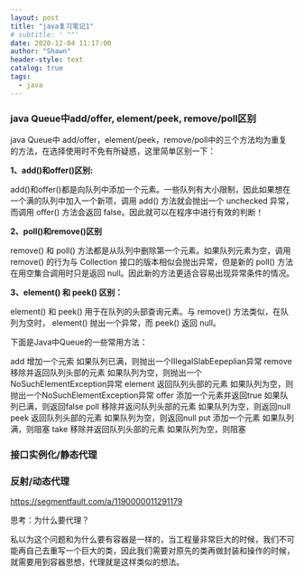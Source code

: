 ```yaml
---
layout: post
title: "java复习笔记1"
# subtitle: ' ""'
date: 2020-12-04 11:17:00
author: "Shawn"
header-style: text
catalog: true
tags:
  - java
---
```


### java Queue中add/offer, element/peek, remove/poll区别

 java Queue中 add/offer，element/peek，remove/poll中的三个方法均为重复的方法，在选择使用时不免有所疑惑，这里简单区别一下：

**1、add()和offer()区别:**

add()和offer()都是向队列中添加一个元素。一些队列有大小限制，因此如果想在一个满的队列中加入一个新项，调用 add() 方法就会抛出一个 unchecked 异常，而调用 offer() 方法会返回 false。因此就可以在程序中进行有效的判断！

 **2、poll()和remove()区别**

remove() 和 poll() 方法都是从队列中删除第一个元素。如果队列元素为空，调用remove() 的行为与 Collection 接口的版本相似会抛出异常，但是新的 poll() 方法在用空集合调用时只是返回 null。因此新的方法更适合容易出现异常条件的情况。

**3、element() 和 peek() 区别：**

element() 和 peek() 用于在队列的头部查询元素。与 remove() 方法类似，在队列为空时， element() 抛出一个异常，而 peek() 返回 null。

下面是Java中Queue的一些常用方法：

add     增加一个元索           如果队列已满，则抛出一个IIIegaISlabEepeplian异常
remove  移除并返回队列头部的元素   如果队列为空，则抛出一个NoSuchElementException异常
element 返回队列头部的元素       如果队列为空，则抛出一个NoSuchElementException异常
offer    添加一个元素并返回true    如果队列已满，则返回false
poll     移除并返问队列头部的元素   如果队列为空，则返回null
peek    返回队列头部的元素       如果队列为空，则返回null
put     添加一个元素            如果队列满，则阻塞
take    移除并返回队列头部的元素   如果队列为空，则阻塞

### 接口实例化/静态代理

### 反射/动态代理

https://segmentfault.com/a/1190000011291179

思考：为什么要代理？

私以为这个问题和为什么要有容器是一样的，当工程量非常巨大的时候，我们不可能再自己去重写一个巨大的类，因此我们需要对原先的类再做封装和操作的时候，就需要用到容器思想，代理就是这样类似的想法。

